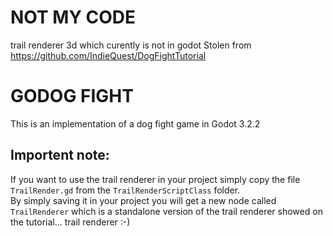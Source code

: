 # NOT MY CODE
trail renderer 3d which curently is not in godot
Stolen from https://github.com/IndieQuest/DogFightTutorial


# GODOG FIGHT

This is an implementation of a dog fight game in Godot 3.2.2  
## Importent note:
If you want to use the trail renderer in your project simply copy the file `TrailRender.gd` from the `TrailRenderScriptClass` folder.  
By simply saving it in your project you will get a new node called `TrailRenderer` which is a standalone version of the trail renderer showed on the tutorial... trail renderer :-)
